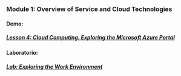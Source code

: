 ### Module 1: Overview of Service and Cloud Technologies

#### Demo: 

##### [Lesson 4: Cloud Computing. Exploring the Microsoft Azure Portal](mod-01-04)


#### Laboratorio: 

##### [Lab: Exploring the Work Environment](laboratorio)